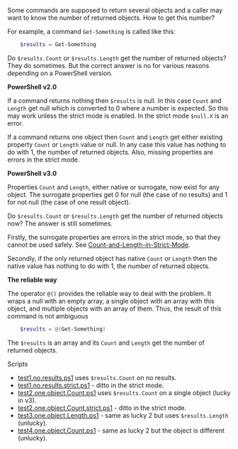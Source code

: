 
Some commands are supposed to return several objects and a caller may want to
know the number of returned objects. How to get this number?

For example, a command `Get-Something` is called like this:

```powershell
    $results = Get-Something
```

Do `$results.Count` or `$results.Length` get the number of returned objects?
They do sometimes. But the correct answer is no for various reasons depending
on a PowerShell version.

**PowerShell v2.0**

If a command returns nothing then `$results` is null. In this case `Count` and
`Length` get null which is converted to 0 where a number is expected. So this
may work unless the strict mode is enabled. In the strict mode `$null.X` is an
error.

If a command returns one object then `Count` and `Length` get either existing
property `Count` or `Length` value or null. In any case this value has nothing
to do with 1, the number of returned objects. Also, missing properties are
errors in the strict mode.

**PowerShell v3.0**

Properties `Count` and `Length`, either native or surrogate, now exist for any
object. The surrogate properties get 0 for null (the case of no results) and 1
for not null (the case of one result object).

Do `$results.Count` or `$results.Length` get the number of returned objects
now? The answer is still sometimes.

Firstly, the surrogate properties are errors in the strict mode, so that they
cannot be used safely. See [Count-and-Length-in-Strict-Mode](../Count-and-Length-in-Strict-Mode).

Secondly, if the only returned object has native `Count` or `Length` then the
native value has nothing to do with 1, the number of returned objects.

**The reliable way**

The operator `@()` provides the reliable way to deal with the problem. It wraps
a null with an empty array, a single object with an array with this object, and
multiple objects with an array of them. Thus, the result of this command is not
ambiguous

```powershell
    $results = @(Get-Something)
```

The `$results` is an array and its `Count` and `Length` get the number of
returned objects.

Scripts

- [test1.no.results.ps1](test1.no.results.ps1) uses `$results.Count` on no results.
- [test1.no.results.strict.ps1](test1.no.results.strict.ps1) - ditto in the strict mode.
- [test2.one.object.Count.ps1](test2.one.object.Count.ps1) uses `$results.Count` on a single object (lucky in v3).
- [test2.one.object.Count.strict.ps1](test2.one.object.Count.strict.ps1) - ditto in the strict mode.
- [test3.one.object.Length.ps1](test3.one.object.Length.ps1) - same as lucky 2 but uses `$results.Length` (unlucky).
- [test4.one.object.Count.ps1](test4.one.object.Count.ps1) - same as lucky 2 but the object is different (unlucky).
